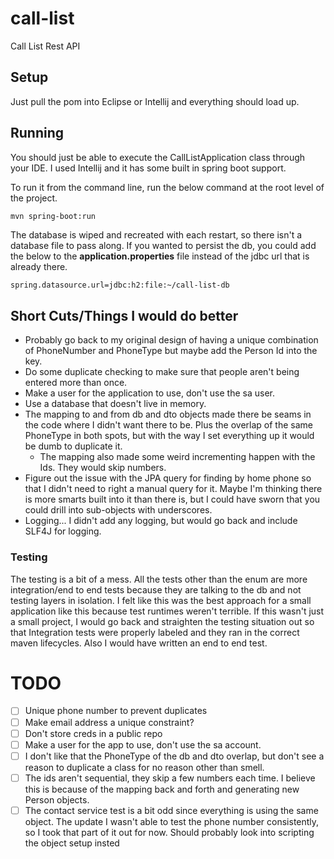 # call-list
Call List Rest API

## Setup

Just pull the pom into Eclipse or Intellij and everything should load up.

## Running

You should just be able to execute the CallListApplication class through your IDE. I used Intellij and it has some built in spring boot support.

To run it from the command line, run the below command at the root level of the project.

```sh
mvn spring-boot:run
```

The database is wiped and recreated with each restart, so there isn't a database file to pass along. If you wanted to persist the db, you could add the below to the __application.properties__ file instead of the jdbc url that is already there.

```properties
spring.datasource.url=jdbc:h2:file:~/call-list-db
```

## Short Cuts/Things I would do better

- Probably go back to my original design of having a unique combination of PhoneNumber and PhoneType but maybe add the Person Id into the key.
- Do some duplicate checking to make sure that people aren't being entered more than once.
- Make a user for the application to use, don't use the sa user.
- Use a database that doesn't live in memory.
- The mapping to and from db and dto objects made there be seams in the code where I didn't want there to be. Plus the overlap of the same PhoneType in both spots, but with the way I set everything up it would be dumb to duplicate it.
  - The mapping also made some weird incrementing happen with the Ids. They would skip numbers.
- Figure out the issue with the JPA query for finding by home phone so that I didn't need to right a manual query for it. Maybe I'm thinking there is more smarts built into it than there is, but I could have sworn that you could drill into sub-objects with underscores.
- Logging... I didn't add any logging, but would go back and include SLF4J for logging.

### Testing

The testing is a bit of a mess. All the tests other than the enum are more integration/end to end tests because they are talking to the db and not testing layers in isolation. I felt like this was the best approach for a small application like this because test runtimes weren't terrible.
If this wasn't just a small project, I would go back and straighten the testing situation out so that Integration tests were properly labeled and they ran in the correct maven lifecycles. Also I would have written an end to end test.


# TODO
- [ ] Unique phone number to prevent duplicates
- [ ] Make email address a unique constraint?
- [ ] Don't store creds in a public repo
- [ ] Make a user for the app to use, don't use the sa account.
- [ ] I don't like that the PhoneType of the db and dto overlap, but don't see a reason to duplicate a class for no reason other than smell.
- [ ] The ids aren't sequential, they skip a few numbers each time. I believe this is because of the mapping back and forth and generating new Person objects.
- [ ] The contact service test is a bit odd since everything is using the same object. The update I wasn't able to test the phone number consistently, so I took that part of it out for now. Should probably look into scripting the object setup insted

